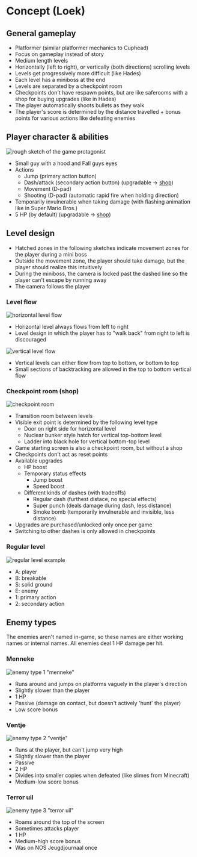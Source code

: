 # Concept (Loek)

## General gameplay

- Platformer (similar platformer mechanics to Cuphead)
- Focus on gameplay instead of story
- Medium length levels
- Horizontally (left to right), or vertically (both directions) scrolling
  levels
- Levels get progressively more difficult (like Hades)
- Each level has a miniboss at the end
- Levels are separated by a checkpoint room
- Checkpoints don't have respawn points, but are like saferooms with a shop for
  buying upgrades (like in Hades)
- The player automatically shoots bullets as they walk
- The player's score is determined by the distance travelled + bonus points for
  various actions like defeating enemies

## Player character & abilities

![rough sketch of the game protagonist](../assets/sketch-player.jpg "medium")

- Small guy with a hood and Fall guys eyes
- Actions
  - Jump (primary action button)
  - Dash/attack (secondary action button) (upgradable -> [shop][shop])
  - Movement (D-pad)
  - Shooting (D-pad) (automatic rapid fire when holding direction)
- Temporarily invulnerable when taking damage (with flashing animation like in
  Super Mario Bros.)
- 5 HP (by default) (upgradable -> [shop][shop])

## Level design

- Hatched zones in the following sketches indicate movement zones for the
  player during a mini boss
- Outside the movement zone, the player should take damage, but the player
  should realize this intuitively
- During the miniboss, the camera is locked past the dashed line so the player
  can't escape by running away
- The camera follows the player

### Level flow

![horizontal level flow](../assets/sketch-level-horizontal.jpg)

- Horizontal level always flows from left to right
- Level design in which the player has to "walk back" from right to left is
  discouraged

![vertical level flow](../assets/sketch-level-vertical.jpg)

- Vertical levels can either flow from top to bottom, or bottom to top
- Small sections of backtracking are allowed in the top to bottom vertical flow

[shop]: #checkpoint-room-shop
### Checkpoint room (shop)

![checkpoint room](../assets/sketch-checkpoints.jpg)

- Transition room between levels
- Visible exit point is determined by the following level type
  - Door on right side for horizontal level
  - Nuclear bunker style hatch for vertical top-bottom level
  - Ladder into black hole for vertical bottom-top level
- Game starting screen is also a checkpoint room, but without a shop
- Checkpoints don't act as reset points
- Available upgrades
  - HP boost
  - Temporary status effects
    - Jump boost
    - Speed boost
  - Different kinds of dashes (with tradeoffs)
    - Regular dash (furthest distace, no special effects)
    - Super punch (deals damage during dash, less distance)
    - Smoke bomb (temporarily invulnerable and invisible, less distance)
- Upgrades are purchased/unlocked only once per game
- Switching to other dashes is only allowed in checkpoints

### Regular level

![regular level example](../assets/sketch-regular-level.jpg)

- A: player
- B: breakable
- S: solid ground
- E: enemy
- 1: primary action
- 2: secondary action

## Enemy types

The enemies aren't named in-game, so these names are either working names or
internal names. All enemies deal 1 HP damage per hit.

### Menneke

![enemy type 1 "menneke"](../assets/sketch-enemy-menneke.jpg "small")

- Runs around and jumps on platforms vaguely in the player's direction
- Slightly slower than the player
- 1 HP
- Passive (damage on contact, but doesn't actively 'hunt' the player)
- Low score bonus

### Ventje

![enemy type 2 "ventje"](../assets/sketch-enemy-ventje.jpg "small")

- Runs at the player, but can't jump very high
- Slightly slower than the player
- Passive
- 2 HP
- Divides into smaller copies when defeated (like slimes from Minecraft)
- Medium-low score bonus

### Terror uil

![enemy type 3 "terror uil"](../assets/sketch-enemy-terror-uil.jpg "small")

- Roams around the top of the screen
- Sometimes attacks player
- 1 HP
- Medium-high score bonus
- Was on NOS Jeugdjournaal once

